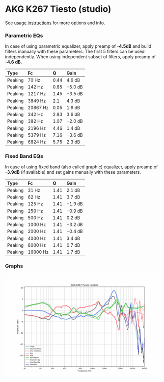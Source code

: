 # AKG K267 Tiesto (studio)
See [usage instructions](https://github.com/jaakkopasanen/AutoEq#usage) for more options and info.

### Parametric EQs
In case of using parametric equalizer, apply preamp of **-4.5dB** and build filters manually
with these parameters. The first 5 filters can be used independently.
When using independent subset of filters, apply preamp of **-4.6 dB**.

| Type    | Fc       |    Q | Gain    |
|:--------|:---------|:-----|:--------|
| Peaking | 70 Hz    | 0.44 | 4.6 dB  |
| Peaking | 142 Hz   | 0.85 | -5.0 dB |
| Peaking | 1217 Hz  | 1.45 | -3.5 dB |
| Peaking | 3849 Hz  | 2.1  | 4.3 dB  |
| Peaking | 20867 Hz | 0.05 | 1.6 dB  |
| Peaking | 342 Hz   | 2.83 | 3.6 dB  |
| Peaking | 382 Hz   | 1.07 | -2.0 dB |
| Peaking | 2196 Hz  | 4.46 | 1.4 dB  |
| Peaking | 5379 Hz  | 7.16 | -3.6 dB |
| Peaking | 6824 Hz  | 5.75 | 2.3 dB  |

### Fixed Band EQs
In case of using fixed band (also called graphic) equalizer, apply preamp of **-3.9dB**
(if available) and set gains manually with these parameters.

| Type    | Fc       |    Q | Gain    |
|:--------|:---------|:-----|:--------|
| Peaking | 31 Hz    | 1.41 | 2.1 dB  |
| Peaking | 62 Hz    | 1.41 | 3.7 dB  |
| Peaking | 125 Hz   | 1.41 | -1.9 dB |
| Peaking | 250 Hz   | 1.41 | -0.9 dB |
| Peaking | 500 Hz   | 1.41 | 0.2 dB  |
| Peaking | 1000 Hz  | 1.41 | -3.2 dB |
| Peaking | 2000 Hz  | 1.41 | -0.4 dB |
| Peaking | 4000 Hz  | 1.41 | 3.4 dB  |
| Peaking | 8000 Hz  | 1.41 | 0.7 dB  |
| Peaking | 16000 Hz | 1.41 | 1.7 dB  |

### Graphs
![](./AKG%20K267%20Tiesto%20(studio).png)